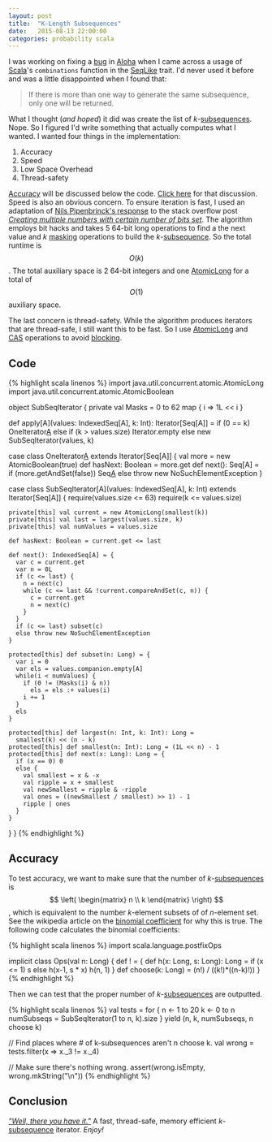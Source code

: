 ```yaml
---
layout: post
title:  "K-Length Subsequences"
date:   2015-08-13 22:00:00
categories: probability scala
---
```


I was working on fixing a [bug](https://github.com/eHarmony/aloha/issues/24) in 
[Aloha](https://github.com/eHarmony/aloha/) when I came across a usage of [Scala](http://scala-lang.org/)'s 
`combinations` function in the [SeqLike](http://www.scala-lang.org/api/current/index.html#scala.collection.SeqLike) trait.
I'd never used it before and was a little disappointed when I found that: 

> If there is more than one way to generate the same subsequence, only one will be returned.

What I thought (*and hoped*) it did was create the list of *k*-[subsequences](https://en.wikipedia.org/wiki/Subsequence).
Nope.  So I figured I'd write something that actually computes what I wanted.  I wanted four things in the 
implementation:

1. Accuracy
1. Speed
1. Low Space Overhead
1. Thread-safety

[Accuracy](#accuracy) will be discussed below the code.  [Click here](#accuracy) for that discussion.  Speed is 
also an obvious concern.  To ensure iteration is fast, I used an adaptation of 
[Nils Pipenbrinck's response](http://stackoverflow.com/a/506862) to the stack overflow post 
[*Creating multiple numbers with certain number of bits set*](http://stackoverflow.com/questions/506807/creating-multiple-numbers-with-certain-number-of-bits-set).
The algorithm employs bit hacks and takes 5 64-bit long operations to find a the next value and *k* 
[masking](https://en.wikipedia.org/wiki/Mask_\(computing\)) operations to build the 
*k*-[subsequence](https://en.wikipedia.org/wiki/Subsequence).  So the total runtime is $$ O\left( k \right) $$.  The
total auxiliary space is 2 64-bit integers and one 
[AtomicLong](http://docs.oracle.com/javase/7/docs/api/java/util/concurrent/atomic/AtomicLong.html) for a total of 
$$ O\left( 1 \right) $$ auxiliary space.

The last concern is thread-safety.  While the algorithm produces iterators that are thread-safe, I still want this 
to be fast.  So I use [AtomicLong](http://docs.oracle.com/javase/7/docs/api/java/util/concurrent/atomic/AtomicLong.html)
and [CAS](https://en.wikipedia.org/wiki/Compare-and-swap) operations to avoid
[blocking](http://tutorials.jenkov.com/java-concurrency/non-blocking-algorithms.html#optimistic-locking-with-compare-and-swap).

## Code

{% highlight scala linenos %}
import java.util.concurrent.atomic.AtomicLong
import java.util.concurrent.atomic.AtomicBoolean

object SubSeqIterator {
  private val Masks = 0 to 62 map { i => 1L << i }

  def apply[A](values: IndexedSeq[A], k: Int): Iterator[Seq[A]] =
    if (0 == k) OneIterator[A]()
    else if (k > values.size) Iterator.empty
    else new SubSeqIterator(values, k)

  case class OneIterator[A]() extends Iterator[Seq[A]] {
    val more = new AtomicBoolean(true)
    def hasNext: Boolean = more.get
    def next(): Seq[A] = 
      if (more.getAndSet(false)) Seq[A]()
      else throw new NoSuchElementException
  }

  case class SubSeqIterator[A](values: IndexedSeq[A], k: Int) 
  extends Iterator[Seq[A]] {
    require(values.size <= 63)
    require(k <= values.size)

    private[this] val current = new AtomicLong(smallest(k))
    private[this] val last = largest(values.size, k)
    private[this] val numValues = values.size

    def hasNext: Boolean = current.get <= last

    def next(): IndexedSeq[A] = {
      var c = current.get
      var n = 0L
      if (c <= last) {
        n = next(c)
        while (c <= last && !current.compareAndSet(c, n)) {
          c = current.get
          n = next(c)
        }
      }
      if (c <= last) subset(c)
      else throw new NoSuchElementException
    }

    protected[this] def subset(n: Long) = {
      var i = 0
      var els = values.companion.empty[A]
      while(i < numValues) {
        if (0 != (Masks(i) & n))
          els = els :+ values(i)
        i += 1
      }
      els
    }

    protected[this] def largest(n: Int, k: Int): Long = 
      smallest(k) << (n - k)
    protected[this] def smallest(n: Int): Long = (1L << n) - 1
    protected[this] def next(x: Long): Long = {
      if (x == 0) 0
      else {
        val smallest = x & -x
        val ripple = x + smallest
        val newSmallest = ripple & -ripple
        val ones = ((newSmallest / smallest) >> 1) - 1
        ripple | ones
      }
    }
  }
}
{% endhighlight %}

## Accuracy

To test accuracy, we want to make sure that the number of *k*-[subsequences](https://en.wikipedia.org/wiki/Subsequence) 
is $$ \left( \begin{matrix} n \\ k \end{matrix} \right) $$, which is equivalent to the number *k*-element subsets of
of *n*-element set.  See the wikipedia article on the 
[binomial coefficient](https://en.wikipedia.org/wiki/Binomial_coefficient#Combinatorics_and_statistics) for why this
is true.  The following code calculates the binomial coefficients:  

{% highlight scala linenos %}
import scala.language.postfixOps

implicit class Ops(val n: Long) { 
  def ! = { 
    def h(x: Long, s: Long): Long = 
      if (x <= 1) s 
      else h(x-1, s * x)
    h(n, 1)
  }
  def choose(k: Long) = (n!) / ((k!)*((n-k)!))
}
{% endhighlight %}

Then we can test that the proper number of *k*-[subsequences](https://en.wikipedia.org/wiki/Subsequence) are outputted.

{% highlight scala linenos %}
val tests = for {
              n <- 1 to 20
              k <- 0 to n
              numSubseqs = SubSeqIterator(1 to n, k).size 
            } yield (n, k, numSubseqs, n choose k)

// Find places where # of k-subsequences aren't n choose k. 
val wrong = tests.filter(x => x._3 != x._4)

// Make sure there's nothing wrong.
assert(wrong.isEmpty, wrong.mkString("\n"))
{% endhighlight %}

## Conclusion

[*"Well, there you have it."*](http://www.dailyscript.com/scripts/an_affair_to_remember.pdf) A fast, thread-safe, 
memory efficient  *k*-[subsequence](https://en.wikipedia.org/wiki/Subsequence) iterator.  *Enjoy!*

<script type="text/javascript" src="https://cdn.mathjax.org/mathjax/latest/MathJax.js?config=TeX-AMS-MML_HTMLorMML"></script>
